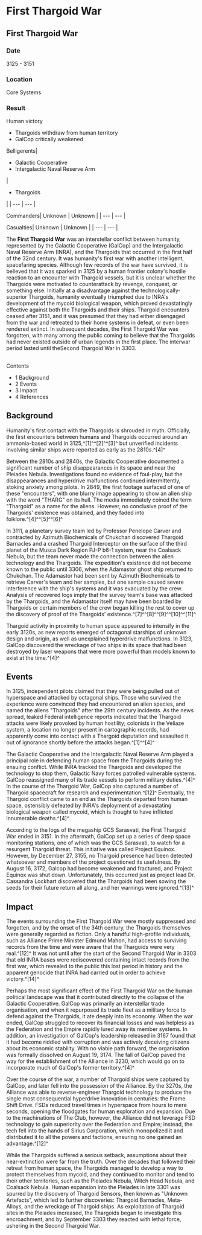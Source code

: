 # First Thargoid War
## First Thargoid War

		

### Date

3125 - 3151

### Location

Core Systems

### Result

Human victory
- Thargoids withdraw from human territory
- GalCop critically weakened

Belligerents| <ul><li>Galactic Cooperative</li><li>Intergalactic Naval Reserve Arm</li></ul> | <ul><li>Thargoids</li></ul> |
| --- | --- |

Commanders| Unknown | Unknown |
| --- | --- |

Casualties| Unknown | Unknown |
| --- | --- |

The **First Thargoid War** was an interstellar conflict between humanity, represented by the Galactic Cooperative (GalCop) and the Intergalactic Naval Reserve Arm (INRA), and the Thargoids that occurred in the first half of the 32nd century. It was humanity's first war with another intelligent, spacefaring species. Although few records of the war have survived, it is believed that it was sparked in 3125 by a human frontier colony's hostile reaction to an encounter with Thargoid vessels, but it is unclear whether the Thargoids were motivated to counterattack by revenge, conquest, or something else. Initially at a disadvantage against the technologically-superior Thargoids, humanity eventually triumphed due to INRA's development of the mycoid biological weapon, which proved devastatingly effective against both the Thargoids and their ships. Thargoid encounters ceased after 3151, and it was presumed that they had either disengaged from the war and retreated to their home systems in defeat, or even been rendered extinct. In subsequent decades, the First Thargoid War was forgotten, with many among the public coming to believe that the Thargoids had never existed outside of urban legends in the first place. The interwar period lasted until theSecond Thargoid War in 3303.

## 

Contents

- 1 Background
- 2 Events
- 3 Impact
- 4 References

## Background

Humanity's first contact with the Thargoids is shrouded in myth. Officially, the first encounters between humans and Thargoids occurred around an ammonia-based world in 3125,^[1]^^[2]^^[3]^ but unverified incidents involving similar ships were reported as early as the 2810s.^[4]^

Between the 2810s and 2840s, the Galactic Cooperative documented a significant number of ship disappearances in its space and near the Pleiades Nebula. Investigations found no evidence of foul-play, but the disappearances and hyperdrive malfunctions continued intermittently, stoking anxiety among pilots. In 2849, the first footage surfaced of one of these "encounters", with one blurry image appearing to show an alien ship with the word "THARG" on its hull. The media immediately coined the term "Thargoid" as a name for the aliens. However, no conclusive proof of the Thargoids' existence was obtained, and they faded into folklore.^[4]^^[5]^^[6]^

In 3111, a planetary survey team led by Professor Penelope Carver and contracted by Azimuth Biochemicals of Chukchan discovered Thargoid Barnacles and a crashed Thargoid Interceptor on the surface of the third planet of the Musca Dark Region PJ-P b6-1 system, near the Coalsack Nebula, but the team never made the connection between the alien technology and the Thargoids. The expedition's existence did not become known to the public until 3306, when the Adamastor ghost ship returned to Chukchan. The Adamastor had been sent by Azimuth Biochemicals to retrieve Carver's team and her samples, but one sample caused severe interference with the ship's systems and it was evacuated by the crew. Analysis of recovered logs imply that the survey team's base was attacked by the Thargoids, and the Adamastor itself may have been boarded by Thargoids or certain members of the crew began killing the rest to cover up the discovery of proof of the Thargoids' existence.^[7]^^[8]^^[9]^^[10]^^[11]^

Thargoid activity in proximity to human space appeared to intensify in the early 3120s, as new reports emerged of octagonal starships of unknown design and origin, as well as unexplained hyperdrive malfunctions. In 3123, GalCop discovered the wreckage of two ships in its space that had been destroyed by laser weapons that were more powerful than models known to exist at the time.^[4]^ 

## Events

In 3125, independent pilots claimed that they were being pulled out of hyperspace and attacked by octagonal ships. Those who survived the experience were convinced they had encountered an alien species, and named the aliens "Thargoids" after the 29th century incidents. As the news spread, leaked Federal intelligence reports indicated that the Thargoid attacks were likely provoked by human hostility; colonists in the Veliaze system, a location no longer present in cartographic records, had apparently come into contact with a Thargoid deputation and assaulted it out of ignorance shortly before the attacks began.^[1]^^[4]^

The Galactic Cooperative and the Intergalactic Naval Reserve Arm played a principal role in defending human space from the Thargoids during the ensuing conflict. While INRA tracked the Thargoids and developed the technology to stop them, Galactic Navy forces patrolled vulnerable systems. GalCop reassigned many of its trade vessels to perform military duties.^[4]^ In the course of the Thargoid War, GalCop also captured a number of Thargoid spacecraft for research and experimentation.^[12]^ Eventually, the Thargoid conflict came to an end as the Thargoids departed from human space, ostensibly defeated by INRA's deployment of a devastating biological weapon called mycoid, which is thought to have inflicted innumerable deaths.^[4]^

According to the logs of the megaship GCS Sarasvati, the First Thargoid War ended in 3151. In the aftermath, GalCop set up a series of deep space monitoring stations, one of which was the GCS Sarasvati, to watch for a resurgent Thargoid threat. This initiative was called Project Equinox. However, by December 27, 3155, no Thargoid presence had been detected whatsoever and members of the project questioned its usefulness. By August 16, 3172, Galcop had become weakened and fractured, and Project Equinox was shut down. Unfortunately, this occurred just as project lead Dr. Cassandra Lockhart discovered that the Thargoids had been sowing the seeds for their future return all along, and her warnings were ignored.^[13]^

## Impact

The events surrounding the First Thargoid War were mostly suppressed and forgotten, and by the onset of the 34th century, the Thargoids themselves were generally regarded as fiction. Only a handful high-profile individuals, such as Alliance Prime Minister Edmund Mahon, had access to surviving records from the time and were aware that the Thargoids were very real.^[12]^ It was not until after the start of the Second Thargoid War in 3303 that old INRA bases were rediscovered containing intact records from the first war, which revealed to the public this lost period in history and the apparent genocide that INRA had carried out in order to achieve victory.^[14]^

Perhaps the most significant effect of the First Thargoid War on the human political landscape was that it contributed directly to the collapse of the Galactic Cooperative. GalCop was primarily an interstellar trade organisation, and when it repurposed its trade fleet as a military force to defend against the Thargoids, it ate deeply into its economy. When the war ended, GalCop struggled to recover its financial losses and was helpless as the Federation and the Empire rapidly lured away its member systems. In addition, an investigation of GalCop's leadership released in 3167 found that it had become riddled with corruption and was actively deceiving citizens about its economic stability. With no viable path forward, the organisation was formally dissolved on August 19, 3174. The fall of GalCop paved the way for the establishment of the Alliance in 3230, which would go on to incorporate much of GalCop's former territory.^[4]^

Over the course of the war, a number of Thargoid ships were captured by GalCop, and later fell into the possession of the Alliance. By the 3270s, the Alliance was able to reverse-engineer Thargoid technology to produce the single most consequential hyperdrive innovation in centuries: the Frame Shift Drive. FSDs reduced travel times in hyperspace from hours to mere seconds, opening the floodgates for human exploration and expansion. Due to the machinations of The Club, however, the Alliance did not leverage FSD technology to gain superiority over the Federation and Empire; instead, the tech fell into the hands of Sirius Corporation, which monopolized it and distributed it to all the powers and factions, ensuring no one gained an advantage.^[12]^

While the Thargoids suffered a serious setback, assumptions about their near-extinction were far from the truth. Over the decades that followed their retreat from human space, the Thargoids managed to develop a way to protect themselves from mycoid, and they continued to monitor and tend to their other territories, such as the Pleiades Nebula, Witch Head Nebula, and Coalsack Nebula. Human expansion into the Pleiades in late 3301 was spurred by the discovery of Thargoid Sensors, then known as "Unknown Artefacts", which led to further discoveries: Thargoid Barnacles, Meta-Alloys, and the wreckage of Thargoid ships. As exploitation of Thargoid sites in the Pleiades increased, the Thargoids began to investigate this encroachment, and by September 3303 they reacted with lethal force, ushering in the Second Thargoid War.